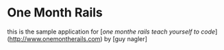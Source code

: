 # One Month Rails
this is the sample application for
[*one monthe rails teach yourself to code*] (http://www.onemontherails.com)
by [guy nagler]